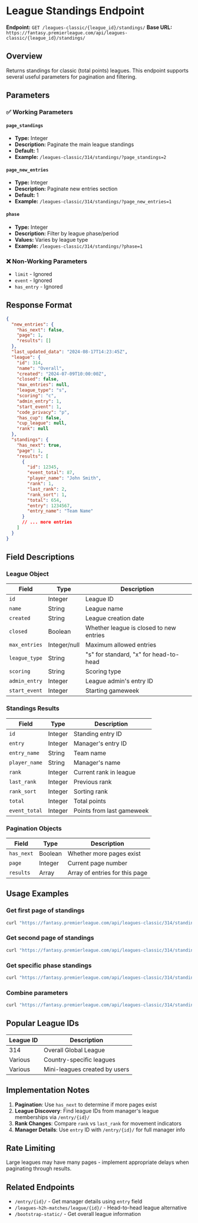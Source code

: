 # League Standings Endpoint

**Endpoint:** `GET /leagues-classic/{league_id}/standings/`
**Base URL:** `https://fantasy.premierleague.com/api/leagues-classic/{league_id}/standings/`

## Overview
Returns standings for classic (total points) leagues. This endpoint supports several useful parameters for pagination and filtering.

## Parameters

### ✅ Working Parameters

#### `page_standings` 
- **Type:** Integer
- **Description:** Paginate the main league standings
- **Default:** 1
- **Example:** `/leagues-classic/314/standings/?page_standings=2`

#### `page_new_entries`
- **Type:** Integer  
- **Description:** Paginate new entries section
- **Default:** 1
- **Example:** `/leagues-classic/314/standings/?page_new_entries=1`

#### `phase`
- **Type:** Integer
- **Description:** Filter by league phase/period
- **Values:** Varies by league type
- **Example:** `/leagues-classic/314/standings/?phase=1`

### ❌ Non-Working Parameters
- `limit` - Ignored
- `event` - Ignored
- `has_entry` - Ignored

## Response Format

```json
{
  "new_entries": {
    "has_next": false,
    "page": 1,
    "results": []
  },
  "last_updated_data": "2024-08-17T14:23:45Z",
  "league": {
    "id": 314,
    "name": "Overall",
    "created": "2024-07-09T10:00:00Z",
    "closed": false,
    "max_entries": null,
    "league_type": "s",
    "scoring": "c",
    "admin_entry": 1,
    "start_event": 1,
    "code_privacy": "p",
    "has_cup": false,
    "cup_league": null,
    "rank": null
  },
  "standings": {
    "has_next": true,
    "page": 1,
    "results": [
      {
        "id": 12345,
        "event_total": 87,
        "player_name": "John Smith",
        "rank": 1,
        "last_rank": 2,
        "rank_sort": 1,
        "total": 654,
        "entry": 1234567,
        "entry_name": "Team Name"
      }
      // ... more entries
    ]
  }
}
```

## Field Descriptions

### League Object
| Field | Type | Description |
|-------|------|-------------|
| `id` | Integer | League ID |
| `name` | String | League name |
| `created` | String | League creation date |
| `closed` | Boolean | Whether league is closed to new entries |
| `max_entries` | Integer/null | Maximum allowed entries |
| `league_type` | String | "s" for standard, "x" for head-to-head |
| `scoring` | String | Scoring type |
| `admin_entry` | Integer | League admin's entry ID |
| `start_event` | Integer | Starting gameweek |

### Standings Results
| Field | Type | Description |
|-------|------|-------------|
| `id` | Integer | Standing entry ID |
| `entry` | Integer | Manager's entry ID |
| `entry_name` | String | Team name |
| `player_name` | String | Manager's name |
| `rank` | Integer | Current rank in league |
| `last_rank` | Integer | Previous rank |
| `rank_sort` | Integer | Sorting rank |
| `total` | Integer | Total points |
| `event_total` | Integer | Points from last gameweek |

### Pagination Objects
| Field | Type | Description |
|-------|------|-------------|
| `has_next` | Boolean | Whether more pages exist |
| `page` | Integer | Current page number |
| `results` | Array | Array of entries for this page |

## Usage Examples

### Get first page of standings
```bash
curl "https://fantasy.premierleague.com/api/leagues-classic/314/standings/"
```

### Get second page of standings  
```bash
curl "https://fantasy.premierleague.com/api/leagues-classic/314/standings/?page_standings=2"
```

### Get specific phase standings
```bash
curl "https://fantasy.premierleague.com/api/leagues-classic/314/standings/?phase=1"
```

### Combine parameters
```bash
curl "https://fantasy.premierleague.com/api/leagues-classic/314/standings/?page_standings=1&phase=1"
```

## Popular League IDs

| League ID | Description |
|-----------|-------------|
| 314 | Overall Global League |
| Various | Country-specific leagues |
| Various | Mini-leagues created by users |

## Implementation Notes

1. **Pagination**: Use `has_next` to determine if more pages exist
2. **League Discovery**: Find league IDs from manager's league memberships via `/entry/{id}/`
3. **Rank Changes**: Compare `rank` vs `last_rank` for movement indicators  
4. **Manager Details**: Use `entry` ID with `/entry/{id}/` for full manager info

## Rate Limiting
Large leagues may have many pages - implement appropriate delays when paginating through results.

## Related Endpoints
- `/entry/{id}/` - Get manager details using `entry` field
- `/leagues-h2h-matches/league/{id}/` - Head-to-head league alternative
- `/bootstrap-static/` - Get overall league information
